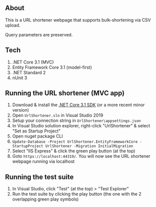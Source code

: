 ## About
This is a URL shortener webpage that supports bulk-shortening via CSV upload.

Query parameters are preserved.

## Tech
1. .NET Core 3.1 (MVC)
1. Entity Framework Core 3.1 (model-first)
1. .NET Standard 2
1. nUnit 3

## Running the URL shortener (MVC app)
1. Download & install the [.NET Core 3.1 SDK](https://dotnet.microsoft.com/download/dotnet-core/3.1) (or a more recent minor version)
1. Open `UrlShortener.sln` in Visual Studio 2019
1. Setup your connection string in `UrlShortener\appsettings.json`
1. In Visual Studio solution explorer, right-click "UrlShortener" & select "Set as Startup Project"
1. Open nuget package CLI
1. `Update-Database -Project UrlShortener.EntityFrameworkCore -StartupProject UrlShortener -Migration InitialMigration`
1. Select "IIS Express" & click the green play button (at the top)
1. Goto `https://localhost:44319/`. You will now see the URL shortener webpage running via localhost

## Running the test suite
1. In Visual Studio, click "Test" (at the top) > "Test Explorer"
1. Run the test suite by clicking the play button (the one with the 2 overlapping green play symbols)
